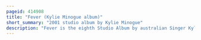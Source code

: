 ```yaml
---
pageid: 414908
title: "Fever (Kylie Minogue album)"
short_summary: "2001 studio album by Kylie Minogue"
description: "Fever is the eighth Studio Album by australian Singer Kylie Minogue. It was released internationally on 1 October 2001 by Parlophone and later released in the united States on 26 february 2002 by Capitol Records. Minogue worked with Writers and Producers such as cathy Dennis Rob davis richard stannard Julian Gallagher Tommyd Tom nichols pascal Gabriel and Others to create a Disco and europop-influenced Dance-Pop and Nu-Disco. Other musical Influences of the Album Range from Synth-Pop to club Music."
---
```


